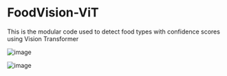 # FoodVision-ViT
This is the modular code used to detect food types with confidence scores using Vision Transformer 


![image](https://github.com/user-attachments/assets/81782d80-b220-48d7-8984-719d3767f65b)

![image](https://github.com/user-attachments/assets/fb96746c-a2e3-4e2f-80ab-0263ac1d0917)

